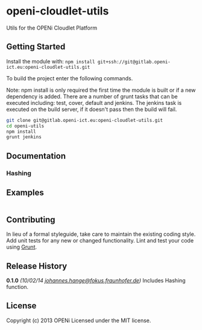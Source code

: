 # openi-cloudlet-utils

Utils for the OPENi Cloudlet Platform

## Getting Started
Install the module with: `npm install git+ssh://git@gitlab.openi-ict.eu:openi-cloudlet-utils.git`

To build the project enter the following commands.

Note: npm install is only required the first time the module is built or if a new dependency is added. There are a number of grunt tasks that can be executed including: test, cover, default and jenkins. The jenkins task is executed on the build server, if it doesn't pass then the build will fail.

```bash
git clone git@gitlab.openi-ict.eu:openi-cloudlet-utils.git
cd openi-utils
npm install
grunt jenkins
```

## Documentation

### Hashing


## Examples

```javascript


```

## Contributing
In lieu of a formal styleguide, take care to maintain the existing coding style. Add unit tests for any new or changed functionality. Lint and test your code using [Grunt](http://gruntjs.com/).

## Release History
**0.1.0** *(10/02/14 johannes.hange@fokus.fraunhofer.de)* Includes Hashing function.

## License
Copyright (c) 2013 OPENi
Licensed under the MIT license.

